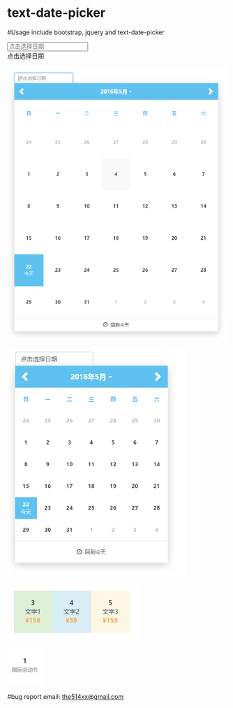# text-date-picker

#Usage
include bootstrap, jquery and text-date-picker
  <link rel="stylesheet" href="assets/bootstrap.min.css" />
  <link rel="stylesheet" href="assets/date-picker-style.css">
  <script src="js/jquery-1.12.3.min.js"></script>
  <script src="js/bootstrap.min.js"></script>
  <script src="js/text-date-picker.js"></script>

  <input id="DatePicker-js" class="form-control date-picker-input" type="text" name="yourname" placeholder="点击选择日期" />

  <div id="DatePicker1-js" class="form-control date-picker-input" style="width:179px;">
    点击选择日期
  </div>

  <script>
  
    $("#DatePicker-js").textDatePicker();
  
  </script>

![TextDatePickerBig](https://raw.githubusercontent.com/the514/text-date-picker/master/assets/img/big-date-picker.png)

  <script>
  
    $("#DatePicker1-js").textDatePicker({"templet":"small"});
  
  </script>

![TextDatePickerSmall](https://raw.githubusercontent.com/the514/text-date-picker/master/assets/img/small.png)

  <script>
  
    $("#DatePicker-js").textDatePicker({

      setDaysInfo:[
        {"Date":"2016-05-03","Price":"158","Style":"background:#dff0d8;","Text":"文字1"},
        {"Date":"2016-05-04","Price":"59","Style":"background:#d9edf7;","Text":"文字2"},
        {"Date":"2016-05-05","Price":"159","Style":"background:#fcf8e3;","Text":"文字3"}
      ],
  
    });
  
  </script>

![TextDatePickerSmall](https://raw.githubusercontent.com/the514/text-date-picker/master/assets/img/day-info.png)

  <script>
  
    $("#DatePicker-js").textDatePicker({

      festival:[
        {"Month":"5","Day":"1", "Name":"国际劳动节"}
      ]
  
    });
  
  </script>

![TextDatePickerSmall](https://raw.githubusercontent.com/the514/text-date-picker/master/assets/img/day-festival.png)

#bug report
  email: the514xx@gmail.com